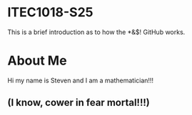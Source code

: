 # ITEC1018-S25
This is a brief introduction as to how the *&amp;$! GitHub works.

# About Me
Hi my name is Steven and I am a mathematician!!! 

## (I know, cower in fear mortal!!!)
